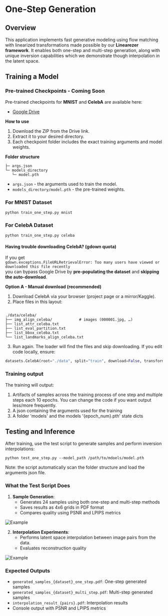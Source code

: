 # One-Step Generation

## Overview

This application implements fast generative modeling using flow matching with linearized transformations made possible
by our **Linearezer framework**. It enables both one-step and multi-step generation,
along with unique inversion capabilities which we demonstrate though interpolation in the latent space.

## Training a Model

### Pre-trained Checkpoints - Coming Soon
Pre-trained checkpoints for **MNIST** and **CelebA** are available here:
- [Google Drive](https://drive.google.com/drive/folders/1gk3y8jv7Yk9X1JH5cX4Fqz4b2c3JH5cX?usp=sharing)

**How to use**
1. Download the ZIP from the Drive link.
2. Extract it to your desired directory.
3. Each checkpoint folder includes the exact training arguments and model weights.

**Folder structure**
```
├─ args.json
└─ models_directory
   └─ model.pth
```


- `args.json` - the arguments used to train the model.
- `models_directory/model.pth` - the pre-trained weights.


### For MNIST Dataset

```
python train_one_step.py mnist 
```

### For CelebA Dataset

```
python train_one_step.py celeba 
```

#### Having trouble downloading CelebA? (gdown quota)

If you get  
`gdown.exceptions.FileURLRetrievalError: Too many users have viewed or downloaded this file recently`  
you can bypass Google Drive by **pre-populating the dataset** and **skipping the auto-download**.

**Option A - Manual download (recommended)**
1. Download CelebA via your browser (project page or a mirror/Kaggle).
2. Place files in this layout:
```

./data/celeba/
├── img_align_celeba/            # images (000001.jpg, …)
├── list_attr_celeba.txt
├── list_eval_partition.txt
├── list_bbox_celeba.txt
└── list_landmarks_align_celeba.txt

````
3. Run again. The loader will find the files and skip downloading. If you edit code locally, ensure:
```python
datasets.CelebA(root="./data", split="train", download=False, transform=...)
````

### Training output
The training will output:
1. Artifacts of samples across the training process of one step and multiple steps each 10 epochs.
You can change the code if you want output less/more frequently.
2. A json containing the arguments used for the training
3. A folder 'models' and the models '{epoch_num}.pth' state dicts


## Testing and Inference

After training, use the test script to generate samples and perform inversion interpolations:



```
python test_one_step.py --model_path /path/to/mdoels/model.pth
```
 Note: the script automatically scan the folder structure and load the arguments json file.


### What the Test Script Does

1. **Sample Generation**: 
   - Generates 24 samples using both one-step and multi-step methods
   - Saves results as 4x6 grids in PDF format
   - Compares quality using PSNR and LPIPS metrics

![Example](../figs/one_step_example.png)


2. **Interpolation Experiments**:
   - Performs latent space interpolation between image pairs from the data.
   - Evaluates reconstruction quality

![Example](../figs/inersion_interpolation_example.png)


### Expected Outputs

- `generated_samples_{dataset}_one_step.pdf`: One-step generated samples
- `generated_samples_{dataset}_multi_step.pdf`: Multi-step generated samples  
- `interpolation_result_{pairs}.pdf`: Interpolation results
- Console output with PSNR and LPIPS metrics
